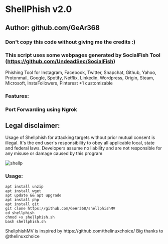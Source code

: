 # ShellPhish v2.0
## Author: github.com/GeAr368
### Don't copy this code without giving me the credits :) 
### This script uses some webpages generated by SocialFish Tool (https://github.com/UndeadSec/SocialFish)

Phishing Tool for Instagram, Facebook, Twitter, Snapchat, Github, Yahoo, Protonmail, Google, Spotify, Netflix, Linkedin, Wordpress, Origin, Steam, Microsoft, InstaFollowers, Pinterest +1 customizable

### Features:
### Port Forwarding using Ngrok

## Legal disclaimer:

Usage of Shellphish for attacking targets without prior mutual consent is illegal. It's the end user's responsibility to obey all applicable local, state and federal laws. Developers assume no liability and are not responsible for any misuse or damage caused by this program 

![shellp]()

### Usage:
```
apt install unzip
apt install wget
apt update && apt upgrade
apt install php
apt install git
git clone https://github.com/GeAr368/shellphishMV
cd shellphish
chmod +x shellphish.sh
bash shellphish.sh
```


<p>ShellphishMV is inspired by https://github.com/thelinuxchoice/ Big thanks to @thelinuxchoice</p>
